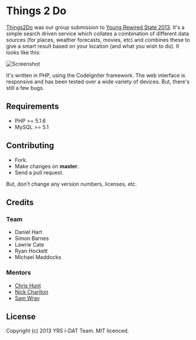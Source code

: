 # Things 2 Do

[Things2Do][] was our group submission to [Young Rewired State 2013][yrs]. It's a 
simple search driven service which collates a combination of different data sources 
(for places, weather forecasts, movies, etc) and combines these to give a smart 
result based on your location (and what you wish to do). It looks like this:

![Screenshot](https://raw.github.com/yrsIDAT/2013/master/screenshots/overview.jpg)

It's written in PHP, using the CodeIgniter framework. The web interface is
responsive and has been tested over a wide variety of devices. But, there's still
a few bugs.

[Things2Do]: http://things2do.ws/
[yrs]: http://hacks.youngrewiredstate.org/events/YRS2013/things2do

## Requirements

* PHP >= 5.1.6
* MySQL >= 5.1

## Contributing

* Fork.
* Make changes on **master**.
* Send a pull request.

But, don't change any version numbers, licenses, etc.

## Credits

### Team

* Daniel Hart
* Simon Barnes
* Lawrie Cate
* Ryan Hockett
* Michael Maddocks

### Mentors

* [Chris Hunt](http://thisisthechris.co.uk/)
* [Nick Charlton](http://nickcharlton.net/)
* [Sam Wray](http://wray.pro/)

## License

Copyright (c) 2013 YRS i-DAT Team. MIT licenced.

